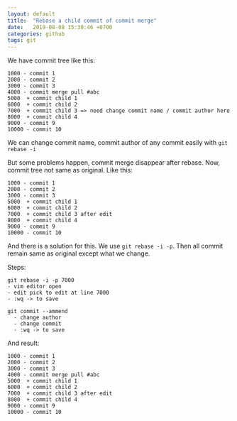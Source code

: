 ```yaml
---
layout: default
title:  "Rebase a child commit of commit merge"
date:   2019-08-08 15:30:46 +0700
categories: github
tags: git
---
```


We have commit tree like this:

```
1000 - commit 1
2000 - commit 2
3000 - commit 3
4000 - commit merge pull #abc
5000  + commit child 1
6000  + commit child 2
7000  + commit child 3 => need change commit name / commit author here
8000  + commit child 4
9000 - commit 9
10000 - commit 10
```
We can change commit name, commit author of any commit easily with
`git rebase -i`

But some problems happen, commit merge disappear after rebase. Now, commit tree not same as original. Like this:

```
1000 - commit 1
2000 - commit 2
3000 - commit 3
5000  + commit child 1
6000  + commit child 2
7000  + commit child 3 after edit
8000  + commit child 4
9000 - commit 9
10000 - commit 10
```

And there is a solution for this. We use `git rebase -i -p`. Then all commit remain same as original except what we change.

Steps:

```
git rebase -i -p 7000
- vim editor open
- edit pick to edit at line 7000
- :wq -> to save

git commit --ammend
  - change author
  - change commit
  - :wq -> to save

```
And result:

```
1000 - commit 1
2000 - commit 2
3000 - commit 3
4000 - commit merge pull #abc
5000  + commit child 1
6000  + commit child 2
7000  + commit child 3 after edit
8000  + commit child 4
9000 - commit 9
10000 - commit 10
```